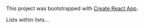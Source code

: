 This project was bootstrapped with [Create React App](https://github.com/facebookincubator/create-react-app).

Lists within lists...
